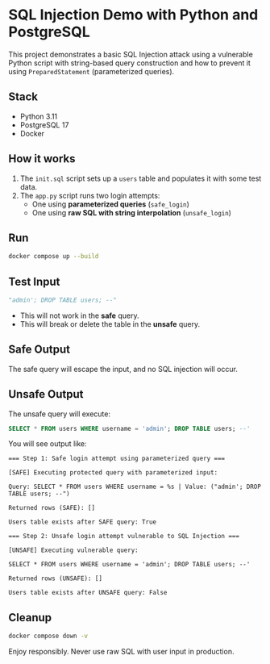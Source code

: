 # SQL Injection Demo with Python and PostgreSQL

This project demonstrates a basic SQL Injection attack using a vulnerable Python script with string-based query construction and how to prevent it using `PreparedStatement` (parameterized queries).

## Stack

- Python 3.11
- PostgreSQL 17
- Docker

## How it works

1. The `init.sql` script sets up a `users` table and populates it with some test data.
2. The `app.py` script runs two login attempts:
   - One using **parameterized queries** (`safe_login`)
   - One using **raw SQL with string interpolation** (`unsafe_login`)

## Run

```bash
docker compose up --build
```

## Test Input

```python
"admin'; DROP TABLE users; --"
```

- This will not work in the **safe** query.
- This will break or delete the table in the **unsafe** query.

## Safe Output

The safe query will escape the input, and no SQL injection will occur.

## Unsafe Output

The unsafe query will execute:

```sql
SELECT * FROM users WHERE username = 'admin'; DROP TABLE users; --'
```

You will see output like:

```text
=== Step 1: Safe login attempt using parameterized query ===

[SAFE] Executing protected query with parameterized input:

Query: SELECT * FROM users WHERE username = %s | Value: ("admin'; DROP TABLE users; --")

Returned rows (SAFE): []

Users table exists after SAFE query: True

=== Step 2: Unsafe login attempt vulnerable to SQL Injection ===

[UNSAFE] Executing vulnerable query:

SELECT * FROM users WHERE username = 'admin'; DROP TABLE users; --'

Returned rows (UNSAFE): []

Users table exists after UNSAFE query: False
```

## Cleanup

```bash
docker compose down -v
```

Enjoy responsibly. Never use raw SQL with user input in production.
